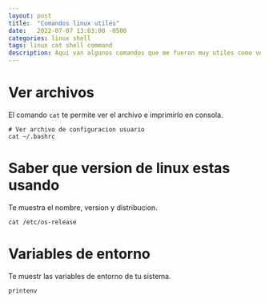 ```yaml
---
layout: post
title:  "Comandos linux utiles"
date:   2022-07-07 13:03:00 -0500
categories: linux shell
tags: linux cat shell command
description: Aqui van algunos comandos que me fueron muy utiles como ver archivos, y mostrar la version de la distribucion.
---
```


# Ver archivos

El comando `cat` te permite ver el archivo e imprimirlo en consola.

```
# Ver archivo de configuracion usuario
cat ~/.bashrc
```

# Saber que version de linux estas usando

Te muestra el nombre, version y distribucion.

```
cat /etc/os-release
```

# Variables de entorno

Te muestr las variables de entorno de tu sistema.

```
printenv
```
